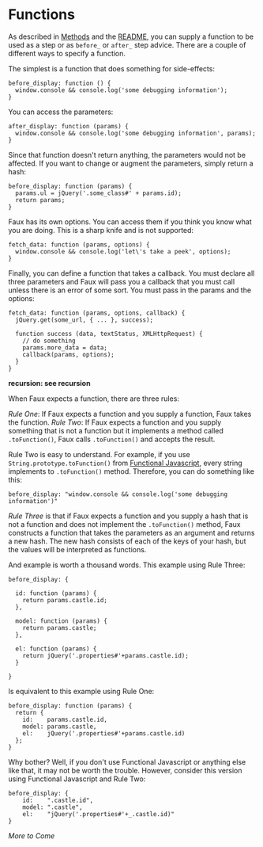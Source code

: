 Functions
===

As described in [Methods][m] and the [README][r], you can supply a function to be used as a step or as `before_` or `after_` step advice. There are a couple of different ways to specify a function.

The simplest is a function that does something for side-effects:

    before_display: function () {
      window.console && console.log('some debugging information');
    }

You can access the parameters:

    after_display: function (params) {
      window.console && console.log('some debugging information', params);
    }

Since that function doesn't return anything, the parameters would not be affected. If you want to change or augment the parameters, simply return a hash:

    before_display: function (params) {
      params.ul = jQuery('.some_class#' + params.id);
      return params;
    }

Faux has its own options. You can access them if you think you know what you are doing. This is a sharp knife and is not supported:

    fetch_data: function (params, options) {
      window.console && console.log('let\'s take a peek', options);
    }
    
Finally, you can define a function that takes a callback. You must declare all three parameters and Faux will pass you a callback that you must call unless there is an error of some sort. You must pass in the params and the options:

    fetch_data: function (params, options, callback) {
      jQuery.get(some_url, { ... }, success);
      
      function success (data, textStatus, XMLHttpRequest) {
        // do something
        params.more_data = data;
        callback(params, options);
      }
    }
    
**recursion: see recursion**

When Faux expects a function, there are three rules:

*Rule One*: If Faux expects a function and you supply a function, Faux takes the function.
*Rule Two*: If Faux expects a function and you supply something that is not a function but it implements a method called `.toFunction()`, Faux calls `.toFunction()` and accepts the result.

Rule Two is easy to understand. For example, if you use `String.prototype.toFunction()` from [Functional Javascript][functional], every string implements to `.toFunction()` method. Therefore, you can do something like this:

    before_display: "window.console && console.log('some debugging information')"

*Rule Three* is that if Faux expects a function and you supply a hash that is not a function and does not implement the `.toFunction()` method, Faux constructs a function that takes the parameters as an argument and returns a new hash. The new hash consists of each of the keys of your hash, but the values will be interpreted as functions.

And example is worth a thousand words. This example using Rule Three:

    before_display: {
      
      id: function (params) {
        return params.castle.id;
      },
      
      model: function (params) {
        return params.castle;
      },
      
      el: function (params) {
        return jQuery('.properties#'+params.castle.id);
      }
      
    }

Is equivalent to this example using Rule One:

    before_display: function (params) {
      return {
        id:    params.castle.id,
        model: params.castle,
        el:    jQuery('.properties#'+params.castle.id)
      };
    }

Why bother? Well, if you don't use Functional Javascript or anything else like that, it may not be worth the trouble. However, consider this version using Functional Javascript and Rule Two:

    before_display: {
        id:    ".castle.id",
        model: ".castle",
        el:    "jQuery('.properties#'+_.castle.id)"
    }
    
*More to Come*

[functional]: http://osteele.com/sources/javascript/functional/
[m]: ./methods.md#readme
[r]: ../README.MD#readme
